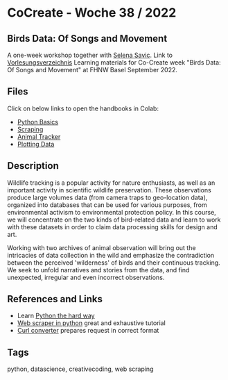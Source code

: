 # CoCreate - Woche 38 / 2022

## Birds Data: Of Songs and Movement

A one-week workshop together with [Selena Savic](https://www.fhnw.ch/de/personen/selena-savic). Link to [Vorlesungsverzeichnis](https://vorlesungsverzeichnis.hgk.fhnw.ch/#/)
Learning materials for Co-Create week "Birds Data: Of Songs and Movement" at FHNW Basel September 2022. 

## Files

Click on below links to open the handbooks in Colab:

- [Python Basics](https://colab.research.google.com/github/fleshgordo/cocreate22/blob/main/001_python_first_steps.ipynb)
- [Scraping](https://colab.research.google.com/github/fleshgordo/cocreate22/blob/main/002_scraping.ipynb)
- [Animal Tracker](https://colab.research.google.com/github/fleshgordo/cocreate22/blob/main/003_animaltracker.ipynb)
- [Plotting Data](https://colab.research.google.com/github/fleshgordo/cocreate22/blob/main/004_plotting.ipynb)

## Description

Wildlife tracking is a popular activity for nature enthusiasts, as well as an important activity in scientific wildlife preservation. These observations produce large volumes data (from camera traps to geo-location data), organized into databases that can be used for various purposes, from environmental activism to environmental protection policy. In this course, we will concentrate on the two kinds of bird-related data and learn to work with these datasets in order to claim data processing skills for design and art.

Working with two archives of animal observation will bring out the intricacies of data collection in the wild and emphasize the contradiction between the perceived 'wilderness' of birds and their continuous tracking. We seek to unfold narratives and stories from the data, and find unexpected, irregular and even incorrect observations.

## References and Links

- Learn [Python the hard way](https://learnpythonthehardway.org/book/)
- [Web scraper in python](https://first-web-scraper.readthedocs.io/en/latest/) great and exhaustive tutorial
- [Curl converter](https://curlconverter.com/python/) prepares request in correct format

## Tags
python, datascience, creativecoding, web scraping

